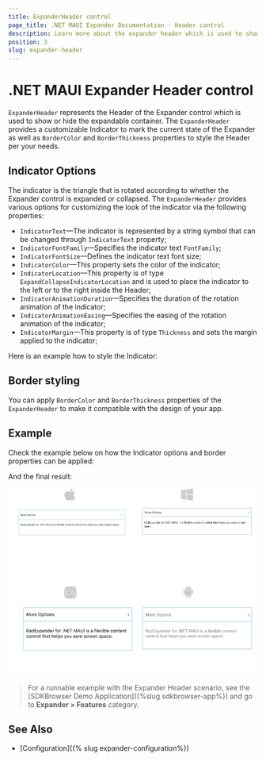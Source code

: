 ```yaml
---
title: ExpanderHeader control
page_title: .NET MAUI Expander Documentation - Header control
description: Learn more about the expander header which is used to show or hide the expandable container.
position: 3
slug: expander-header
---
```


# .NET MAUI Expander Header control

`ExpanderHeader` represents the Header of the Expander control which is used to show or hide the expandable container. The `ExpanderHeader` provides a customizable Indicator to mark the current state of the Expander as well as `BorderColor` and `BorderThickness` properties to style the Header per your needs.

## Indicator Options

The indicator is the triangle that is rotated according to whether the Expander control is expanded or collapsed. The `ExpanderHeader` provides various options for customizing the look of the indicator via the following properties:

* `IndicatorText`&mdash;The indicator is represented by a string symbol that can be changed through `IndicatorText` property;
* `IndicatorFontFamily`&mdash;Specifies the indicator text `FontFamily`;
* `IndicatorFontSize`&mdash;Defines the indicator text font size;
* `IndicatorColor`&mdash;This property sets the color of the indicator;
* `IndicatorLocation`&mdash;This property is of type `ExpandCollapseIndicatorLocation` and is used to place the indicator to the left or to the right inside the Header;
* `IndicatorAnimationDuration`&mdash;Specifies the duration of the rotation animation of the indicator;
* `IndicatorAnimationEasing`&mdash;Specifies the easing of the rotation animation of the indicator;
* `IndicatorMargin`&mdash;This property is of type `Thickness` and sets the margin applied to the indicator;

Here is an example how to style the Indicator:

<snippet id='expander-features-indicator-style'/>

## Border styling

You can apply `BorderColor` and `BorderThickness` properties of the `ExpanderHeader` to make it compatible with the design of your app. 

## Example

Check the example below on how the Indicator options and border properties can be applied:

<snippet id='expander-features-expanderheader'/>

And the final result:

![.NET MAUI Expander Header customization](images/expander-custom-header.png "Expander Header customization")

> For a runnable example with the Expander Header scenario, see the [SDKBrowser Demo Application]({%slug sdkbrowser-app%}) and go to **Expander > Features** category.

## See Also

- [Configuration]({% slug expander-configuration%})
